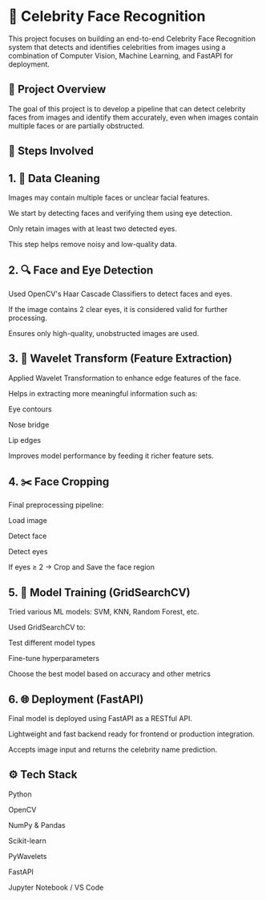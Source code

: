 # 🎯 Celebrity Face Recognition
This project focuses on building an end-to-end Celebrity Face Recognition system that detects and identifies celebrities from images using a combination of Computer Vision, Machine Learning, and FastAPI for deployment.

## 🚀 Project Overview
The goal of this project is to develop a pipeline that can detect celebrity faces from images and identify them accurately, even when images contain multiple faces or are partially obstructed.

## 🧠 Steps Involved
## 1. 🧹 Data Cleaning
Images may contain multiple faces or unclear facial features.

We start by detecting faces and verifying them using eye detection.

Only retain images with at least two detected eyes.

This step helps remove noisy and low-quality data.

## 2. 🔍 Face and Eye Detection
Used OpenCV's Haar Cascade Classifiers to detect faces and eyes.

If the image contains 2 clear eyes, it is considered valid for further processing.

Ensures only high-quality, unobstructed images are used.

## 3. 🌊 Wavelet Transform (Feature Extraction)
Applied Wavelet Transformation to enhance edge features of the face.

Helps in extracting more meaningful information such as:

Eye contours

Nose bridge

Lip edges

Improves model performance by feeding it richer feature sets.

## 4. ✂️ Face Cropping
Final preprocessing pipeline:

Load image

Detect face

Detect eyes

If eyes ≥ 2 → Crop and Save the face region

## 5. 🤖 Model Training (GridSearchCV)
Tried various ML models: SVM, KNN, Random Forest, etc.

Used GridSearchCV to:

Test different model types

Fine-tune hyperparameters

Choose the best model based on accuracy and other metrics

## 6. 🌐 Deployment (FastAPI)
Final model is deployed using FastAPI as a RESTful API.

Lightweight and fast backend ready for frontend or production integration.

Accepts image input and returns the celebrity name prediction.

## ⚙️ Tech Stack
Python

OpenCV

NumPy & Pandas

Scikit-learn

PyWavelets

FastAPI

Jupyter Notebook / VS Code
